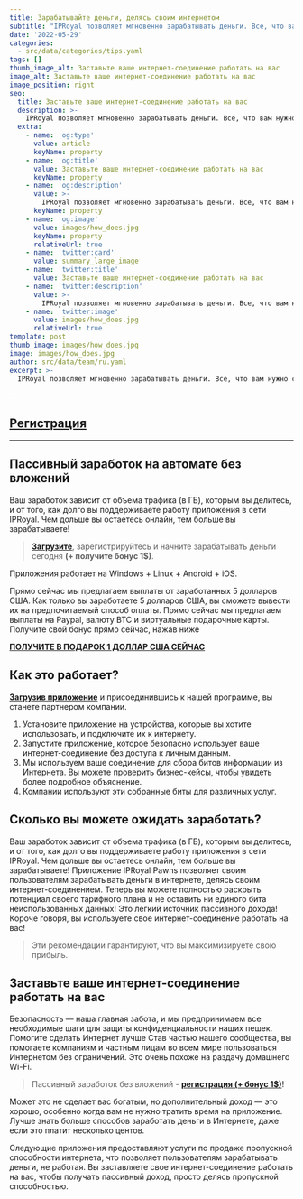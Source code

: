 ```yaml
---
title: Зарабатывайте деньги, делясь своим интернетом
subtitle: "IPRoyal позволяет мгновенно зарабатывать деньги. Все, что вам нужно сделать, чтобы начать получать доход, — это создать бесплатную учетную запись и установить наше приложение."
date: '2022-05-29'
categories:
  - src/data/categories/tips.yaml
tags: []
thumb_image_alt: Заставьте ваше интернет-соединение работать на вас
image_alt: Заставьте ваше интернет-соединение работать на вас
image_position: right
seo:
  title: Заставьте ваше интернет-соединение работать на вас
  description: >-
    IPRoyal позволяет мгновенно зарабатывать деньги. Все, что вам нужно сделать, чтобы начать получать доход, — это создать бесплатную учетную запись и установить наше приложение.
  extra:
    - name: 'og:type'
      value: article
      keyName: property
    - name: 'og:title'
      value: Заставьте ваше интернет-соединение работать на вас
      keyName: property
    - name: 'og:description'
      value: >-
        IPRoyal позволяет мгновенно зарабатывать деньги. Все, что вам нужно сделать, чтобы начать получать доход, — это создать бесплатную учетную запись и установить наше приложение.
      keyName: property
    - name: 'og:image'
      value: images/how_does.jpg
      keyName: property
      relativeUrl: true
    - name: 'twitter:card'
      value: summary_large_image
    - name: 'twitter:title'
      value: Заставьте ваше интернет-соединение работать на вас
    - name: 'twitter:description'
      value: >-
        IPRoyal позволяет мгновенно зарабатывать деньги. Все, что вам нужно сделать, чтобы начать получать доход, — это создать бесплатную учетную запись и установить наше приложение.
    - name: 'twitter:image'
      value: images/how_does.jpg
      relativeUrl: true
template: post
thumb_image: images/how_does.jpg
image: images/how_does.jpg
author: src/data/team/ru.yaml
excerpt: >-
  IPRoyal позволяет мгновенно зарабатывать деньги. Все, что вам нужно сделать, чтобы начать получать доход, — это создать бесплатную учетную запись и установить наше приложение.

---
```

## [Регистрация](https://bit.ly/3wUK8nZ "Регистрация")

----------

## Пассивный заработок на автомате без вложений ##

Ваш заработок зависит от объема трафика (в ГБ), которым вы делитесь, и от того, как долго вы поддерживаете работу приложения в сети IPRoyal. Чем дольше вы остаетесь онлайн, тем больше вы зарабатываете!

> **[Загрузите](https://bit.ly/3wUK8nZ "Пассивный заработок без вложений")**, зарегистрируйтесь и начните зарабатывать деньги сегодня **(+ получите бонус 1$)**.

Приложения работает на Windows + Linux + Android + iOS.
 
Прямо сейчас мы предлагаем выплаты от заработанных 5 долларов США. Как только вы заработаете 5 долларов США, вы сможете вывести их на предпочитаемый способ оплаты.
Прямо сейчас мы предлагаем выплаты на Paypal, валюту BTC и виртуальные подарочные карты.
Получите свой бонус прямо сейчас, нажав ниже

**[ПОЛУЧИТЕ В ПОДАРОК 1 ДОЛЛАР США СЕЙЧАС](https://bit.ly/3wUK8nZ "ПОЛУЧИТЕ В ПОДАРОК 1 ДОЛЛАР США СЕЙЧАС")**

## Как это работает? ##
**[Загрузив приложение](https://bit.ly/3wUK8nZ "Пассивный заработок без вложений")** и присоединившись к нашей программе, вы станете партнером компании.
1. Установите приложение на устройства, которые вы хотите использовать, и подключите их к интернету.
2. Запустите приложение, которое безопасно использует ваше интернет-соединение без доступа к личным данным.
3. Мы используем ваше соединение для сбора битов информации из Интернета. Вы можете проверить бизнес-кейсы, чтобы увидеть более подробное объяснение.
4. Компании используют эти собранные биты для различных услуг.

## Сколько вы можете ожидать заработать? ##
Ваш заработок зависит от объема трафика (в ГБ), которым вы делитесь, и от того, как долго вы поддерживаете работу приложения в сети IPRoyal. Чем дольше вы остаетесь онлайн, тем больше вы зарабатываете!
Приложение IPRoyal Pawns позволяет своим пользователям зарабатывать деньги в интернете, делясь своим интернет-соединением. Теперь вы можете полностью раскрыть потенциал своего тарифного плана и не оставить ни единого бита неиспользованных данных! Это легкий источник пассивного дохода!
Короче говоря, вы используете свое интернет-соединение работать на вас!

> Эти рекомендации гарантируют, что вы максимизируете свою прибыль.

## Заставьте ваше интернет-соединение работать на вас ##
Безопасность — наша главная забота, и мы предпринимаем все необходимые шаги для защиты конфиденциальности наших пешек.
Помогите сделать Интернет лучше
Став частью нашего сообщества, вы помогаете компаниям и частным лицам во всем мире пользоваться Интернетом без ограничений. Это очень похоже на раздачу домашнего Wi-Fi.
> Пассивный заработок без вложений -  **[регистрация (+ бонус 1$)](https://bit.ly/3wUK8nZ "начать зарабатывать")!**

Может это не сделает вас богатым, но дополнительный доход — это хорошо, особенно когда вам не нужно тратить время на приложение. Лучше знать больше способов заработать деньги в Интернете, даже если это платит несколько центов.

Следующие приложения предоставляют услуги по продаже пропускной способности интернета, что позволяет пользователям зарабатывать деньги, не работая. Вы заставляете свое интернет-соединение работать на вас, чтобы получать пассивный доход, просто делясь пропускной способностью.